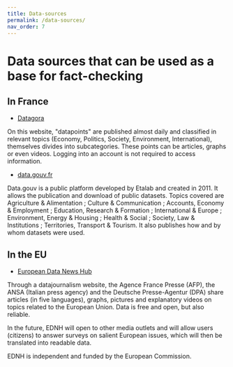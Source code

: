 ```yaml
---
title: Data-sources
permalink: /data-sources/
nav_order: 7
---
```


# Data sources that can be used as a base for fact-checking

## In France

- [Datagora](https://datagora.fr/)

On this website, "datapoints" are published almost daily and classified in relevant topics (Economy, Politics, Society, Environment, International), themselves divides into subcategories. These points can be articles, graphs or even videos. Logging into an account is not required to access information.

- [data.gouv.fr](https://www.data.gouv.fr/fr/)

Data.gouv is a public platform developed by Etalab and created in 2011. It allows the publication and download of public datasets. Topics covered are Agriculture & Alimentation ; Culture & Communication ; Accounts, Economy & Employment ; Education, Research & Formation ; International & Europe ; Environment, Energy & Housing ; Health & Social ; Society, Law & Institutions ; Territories, Transport & Tourism. It also publishes how and by whom datasets were used.

## In the EU

- [European Data News Hub](https://www.ednh.news/fr/)

Through a datajournalism website, the Agence France Presse (AFP), the ANSA (Italian press agency) and the Deutsche Presse-Agentur (DPA) share articles (in five languages), graphs, pictures and explanatory videos on topics related to the European Union. Data is free and open, but also reliable.

In the future, EDNH will open to other media outlets and will allow users (citizens) to answer surveys on salient European issues, which will then be translated into readable data.

EDNH is independent and funded by the European Commission.



